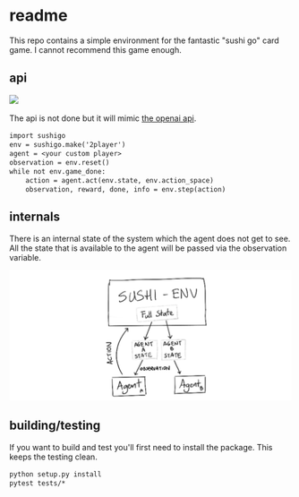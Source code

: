 # readme

This repo contains a simple environment for the fantastic "sushi go" card game. I cannot recommend this game enough.

## api

![](https://gym.openai.com/assets/docs/aeloop-138c89d44114492fd02822303e6b4b07213010bb14ca5856d2d49d6b62d88e53.svg)

The api is not done but it will mimic [the openai api](https://gym.openai.com/docs).


```
import sushigo
env = sushigo.make('2player')
agent = <your custom player>
observation = env.reset()
while not env.game_done:
    action = agent.act(env.state, env.action_space)
    observation, reward, done, info = env.step(action)
```

## internals

There is an internal state of the system which the agent does not get to see. All the state that is available to the agent will be passed via the observation variable.

![](readme_imgs/internals1.png)

## building/testing

If you want to build and test you'll first need to install the package. This keeps the testing clean.

```
python setup.py install
pytest tests/*
```